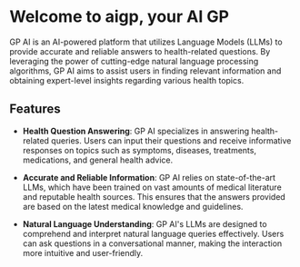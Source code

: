 # Welcome to aigp, your AI GP
GP AI is an AI-powered platform that utilizes Language Models (LLMs) to provide accurate and reliable answers to health-related questions. By leveraging the power of cutting-edge natural language processing algorithms, GP AI aims to assist users in finding relevant information and obtaining expert-level insights regarding various health topics.

## Features

- **Health Question Answering**: GP AI specializes in answering health-related queries. Users can input their questions and receive informative responses on topics such as symptoms, diseases, treatments, medications, and general health advice.

- **Accurate and Reliable Information**: GP AI relies on state-of-the-art LLMs, which have been trained on vast amounts of medical literature and reputable health sources. This ensures that the answers provided are based on the latest medical knowledge and guidelines.

- **Natural Language Understanding**: GP AI's LLMs are designed to comprehend and interpret natural language queries effectively. Users can ask questions in a conversational manner, making the interaction more intuitive and user-friendly.
